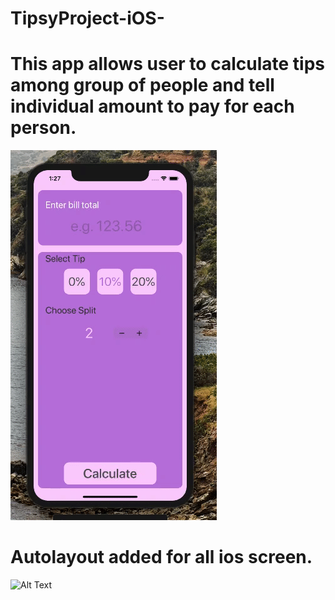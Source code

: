 # TipsyProject-iOS-
# This app allows user to calculate tips among group of people and tell individual amount to pay for each person.

![Alt Text](https://github.com/Smeet97Kathiria/TipsyProject-iOS-/blob/master/Tipsyapp.gif)

# Autolayout added for all ios screen.
![Alt Text](https://github.com/Smeet97Kathiria/TipsyProject-iOS-/blob/master/ezgif.com-video-to-gif.gif)

